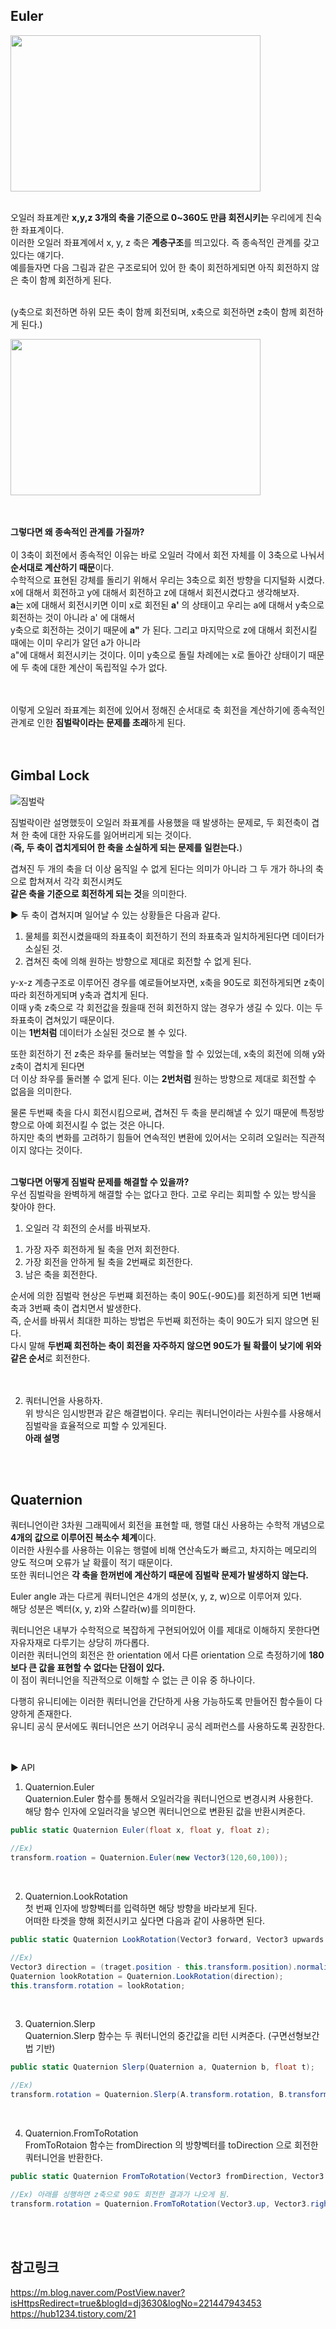 ## Euler
<img src="https://user-images.githubusercontent.com/43705434/121767831-c88a3b00-cb95-11eb-8e65-1eca095cceec.PNG" width="400" height="250"><br>
<br>

오일러 좌표계란 **x,y,z 3개의 축을 기준으로 0~360도 만큼 회전시키는** 우리에게 친숙한 좌표계이다.<br>
이러한 오일러 좌표계에서 x, y, z 축은 **계층구조**를 띄고있다. 즉 종속적인 관계를 갖고있다는 얘기다.<br>
예를들자면 다음 그림과 같은 구조로되어 있어 한 축이 회전하게되면 아직 회전하지 않은 축이 함께 회전하게 된다.<br>
<br>

(y축으로 회전하면 하위 모든 축이 함께 회전되며, x축으로 회전하면 z축이 함께 회전하게 된다.)<br>

<img src="https://user-images.githubusercontent.com/43705434/121767833-c88a3b00-cb95-11eb-9bbd-88ce1ba1b427.PNG" width="400" height="250"><br>
<br>
<br>

**그렇다면 왜 종속적인 관계를 가질까?** <br>
<br>
이 3축이 회전에서 종속적인 이유는 바로 오일러 각에서 회전 자체를 이 3축으로 나눠서 **순서대로 계산하기 때문**이다.<br>
수학적으로 표현된 강체를 돌리기 위해서 우리는 3축으로 회전 방향을 디지털화 시켰다.<br>
x에 대해서 회전하고 y에 대해서 회전하고 z에 대해서 회전시켰다고 생각해보자.<br>
**a**는 x에 대해서 회전시키면 이미 x로 회전된 **a'** 의 상태이고 우리는 a에 대해서 y축으로 회전하는 것이 아니라 a' 에 대해서<br>
y축으로 회전하는 것이기 때문에 **a"** 가 된다. 그리고 마지막으로 z에 대해서 회전시킬 때에는 이미 우리가 알던 a가 아니라<br> 
a"에 대해서 회전시키는 것이다. 이미 y축으로 돌릴 차례에는 x로 돌아간 상태이기 때문에 두 축에 대한 계산이 독립적일 수가 없다.<br>
<br>
<br>

이렇게 오일러 좌표계는 회전에 있어서 정해진 순서대로 축 회전을 계산하기에 종속적인 관계로 인한 **짐벌락이라는 문제를 초래**하게 된다.<br>
<br>
<br>

## Gimbal Lock
![짐벌락](https://user-images.githubusercontent.com/43705434/121768927-dfcc2700-cb9b-11eb-919a-f8de5c22df3b.PNG)<br>

짐벌락이란 설명했듯이 오일러 좌표계를 사용했을 때 발생하는 문제로, 두 회전축이 겹쳐 한 축에 대한 자유도를 잃어버리게 되는 것이다.<br>
(**즉, 두 축이 겹치게되어 한 축을 소실하게 되는 문제를 일컫는다.**)<br>

겹쳐진 두 개의 축을 더 이상 움직일 수 없게 된다는 의미가 아니라 그 두 개가 하나의 축으로 합쳐져서 각각 회전시켜도<br>
**같은 축을 기준으로 회전하게 되는 것**을 의미한다.<br> 

▶ 두 축이 겹쳐지며 일어날 수 있는 상황들은 다음과 같다.
1. 물체를 회전시켰을때의 좌표축이 회전하기 전의 좌표축과 일치하게된다면 데이터가 소실된 것.
2. 겹쳐진 축에 의해 원하는 방향으로 제대로 회전할 수 없게 된다.<br>

y-x-z 계층구조로 이루어진 경우를 예로들어보자면, x축을 90도로 회전하게되면 z축이 따라 회전하게되며 y축과 겹치게 된다.<br>
이때 y축 z축으로 각 회전값을 줬을때 전혀 회전하지 않는 경우가 생길 수 있다. 이는 두 좌표축이 겹쳐있기 때문이다.<br>
이는 **1번처럼** 데이터가 소실된 것으로 볼 수 있다.<br>

또한 회전하기 전 z축은 좌우를 둘러보는 역할을 할 수 있었는데, x축의 회전에 의해 y와 z축이 겹치게 된다면<br>
더 이상 좌우를 둘러볼 수 없게 된다. 이는 **2번처럼** 원하는 방향으로 제대로 회전할 수 없음을 의미한다.<br>

물론 두번째 축을 다시 회전시킴으로써, 겹쳐진 두 축을 분리해낼 수 있기 때문에 특정방향으로 아예 회전시킬 수 없는 것은 아니다.<br>
하지만 축의 변화를 고려하기 힘들어 연속적인 변환에 있어서는 오히려 오일러는 직관적이지 않다는 것이다.<br>
<br>

**그렇다면 어떻게 짐벌락 문제를 해결할 수 있을까?** <br>
우선 짐벌락을 완벽하게 해결할 수는 없다고 한다. 고로 우리는 회피할 수 있는 방식을 찾아야 한다.<br>

1. 오일러 각 회전의 순서를 바꿔보자.
1) 가장 자주 회전하게 될 축을 먼저 회전한다. <br>
2) 가장 회전을 안하게 될 축을 2번째로 회전한다. <br>
3) 남은 축을 회전한다. <br>

순서에 의한 짐벌락 현상은 두번쨰 회전하는 축이 90도(-90도)를 회전하게 되면 1번째 축과 3번째 축이 겹치면서 발생한다.<br>
즉, 순서를 바꿔서 최대한 피하는 방법은 두번째 회전하는 축이 90도가 되지 않으면 된다.<br>
다시 말해 **두번째 회전하는 축이 회전을 자주하지 않으면 90도가 될 확률이 낮기에 위와같은 순서**로 회전한다.<br>
<br>
<br>

2. 쿼터니언을 사용하자.<br>
위 방식은 임시방편과 같은 해결법이다. 우리는 쿼터니언이라는 사원수를 사용해서 짐벌락을 효율적으로 피할 수 있게된다.<br>
**아래 설명**<br>
<br>
<br>

## Quaternion
쿼터니언이란 3차원 그래픽에서 회전을 표현할 때, 행렬 대신 사용하는 수학적 개념으로 **4개의 값으로 이루어진 복소수 체계**이다.<br>
이러한 사원수를 사용하는 이유는 행렬에 비해 연산속도가 빠르고, 차지하는 메모리의 양도 적으며 오류가 날 확률이 적기 때문이다.<br>
또한 쿼터니언은 **각 축을 한꺼번에 계산하기 때문에 짐벌락 문제가 발생하지 않는다.**<br>

Euler angle 과는 다르게 쿼터니언은 4개의 성분(x, y, z, w)으로 이루어져 있다.<br>
해당 성분은 벡터(x, y, z)와 스칼라(w)를 의미한다.<br>

쿼터니언은 내부가 수학적으로 복잡하게 구현되어있어 이를 제대로 이해하지 못한다면 자유자재로 다루기는 상당히 까다롭다.<br>
이러한 쿼터니언의 회전은 한 orientation 에서 다른 orientation 으로 측정하기에 **180 보다 큰 값을 표현할 수 없다는 단점이 있다.**<br> 
이 점이 쿼터니언을 직관적으로 이해할 수 없는 큰 이유 중 하나이다.<br>

다행히 유니티에는 이러한 쿼터니언을 간단하게 사용 가능하도록 만들어진 함수들이 다양하게 존재한다.<br>
유니티 공식 문서에도 쿼터니언은 쓰기 어려우니 공식 레퍼런스를 사용하도록 권장한다.<br>
<br>
<br>

▶ API <br>
1. Quaternion.Euler<br>
Quaternion.Euler 함수를 통해서 오일러각을 쿼터니언으로 변경시켜 사용한다.<br>
해당 함수 인자에 오일러각을 넣으면 쿼터니언으로 변환된 값을 반환시켜준다. <br>

```c#
public static Quaternion Euler(float x, float y, float z);

//Ex)
transform.roation = Quaternion.Euler(new Vector3(120,60,100)); 
```

<br>

2. Quaternion.LookRotation<br>
첫 번째 인자에 방향벡터를 입력하면 해당 방향을 바라보게 된다.<br>
어떠한 타겟을 향해 회전시키고 싶다면 다음과 같이 사용하면 된다.<br>

```c#
public static Quaternion LookRotation(Vector3 forward, Vector3 upwards = Vector3.up);

//Ex)
Vector3 direction = (traget.position - this.transform.position).normalized;
Quaternion lookRotation = Quaternion.LookRotation(direction);
this.transform.rotation = lookRotation;
```

<br>

3. Quaternion.Slerp<br>
Quaternion.Slerp 함수는 두 쿼터니언의 중간값을 리턴 시켜준다. (구면선형보간법 기반)<br>

```c#
public static Quaternion Slerp(Quaternion a, Quaternion b, float t);

//Ex)
transform.rotation = Quaternion.Slerp(A.transform.rotation, B.transform.rotation, Time.deltaTime);
```

<br>

4. Quaternion.FromToRotation<br>
FromToRotaion 함수는 fromDirection 의 방향벡터를 toDirection 으로 회전한 쿼터니언을 반환한다.<br>

```c#
public static Quaternion FromToRotation(Vector3 fromDirection, Vector3 toDirection);

//Ex) 아래를 싱행하면 z축으로 90도 회전한 결과가 나오게 됨.
transform.rotation = Quaternion.FromToRotation(Vector3.up, Vector3.right);
```

<br>
<br>

## 참고링크
https://m.blog.naver.com/PostView.naver?isHttpsRedirect=true&blogId=dj3630&logNo=221447943453 <br>
https://hub1234.tistory.com/21 <br>
